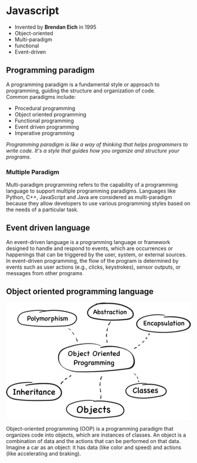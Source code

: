 # Javascript
- Invented by **Brendan Eich** in 1995
- Object-oriented
- Multi-paradigm
- functional
- Event-driven

## Programming paradigm 
A programming paradigm is a fundamental style or approach to programming, guiding the structure and organization of code.<br> Common paradigms include:
- Procedural programming 
- Object oriented programming 
- Functional programming
- Event driven programming
- Imperative programming 

*Programming paradigm is like a way of thinking that helps programmers to write code. It's a style that guides how you organize and structure your programs.*

### Multiple Paradigm
Multi-paradigm programming refers to the capability of a programming language to support multiple programming paradigms. Languages like Python, C++, JavaScript and Java are considered as multi-paradigm because they allow developers to use various programming styles based on the needs of a particular task.

## Event driven language

An event-driven language is a programming language or framework designed to handle and respond to events, which are occurrences or happenings that can be triggered by the user, system, or external sources. In event-driven programming, the flow of the program is determined by events such as user actions (e.g., clicks, keystrokes), sensor outputs, or messages from other programs

## Object oriented programming language 

<img src="object-oriented-programming-languages.png">

Object-oriented programming (OOP) is a programming paradigm that organizes code into objects, which are instances of classes.
An object is a combination of data and the actions that can be performed on that data. Imagine a car as an object: it has data (like color and speed) and actions (like accelerating and braking). 
